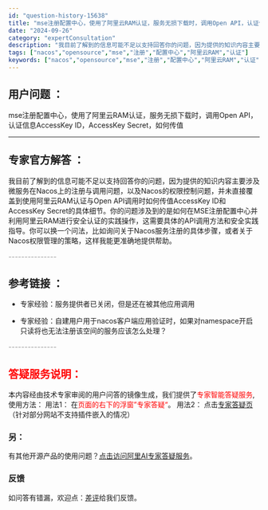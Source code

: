 ```yaml
---
id: "question-history-15638"
title: "mse注册配置中心，使用了阿里云RAM认证，服务无损下载时，调用Open API，认证信息AccessKe"
date: "2024-09-26"
category: "expertConsultation"
description: "我目前了解到的信息可能不足以支持回答你的问题，因为提供的知识内容主要涉及微服务在Nacos上的注册与调用问题，以及Nacos的权限控制问题，并未直接覆盖到使用阿里云RAM认证与Open API调用时如何传值AccessKey ID和AccessKey Secret的具体细节。你的问题涉及到的是如何在"
tags: ["nacos","opensource","mse","注册","配置中心","阿里云RAM","认证"]
keywords: ["nacos","opensource","mse","注册","配置中心","阿里云RAM","认证"]
---
```


## 用户问题 ： 
 mse注册配置中心，使用了阿里云RAM认证，服务无损下载时，调用Open API，认证信息AccessKey ID，AccessKey Secret，如何传值  

---------------
## 专家官方解答 ：

我目前了解到的信息可能不足以支持回答你的问题，因为提供的知识内容主要涉及微服务在Nacos上的注册与调用问题，以及Nacos的权限控制问题，并未直接覆盖到使用阿里云RAM认证与Open API调用时如何传值AccessKey ID和AccessKey Secret的具体细节。你的问题涉及到的是如何在MSE注册配置中心并利用阿里云RAM进行安全认证的实践操作，这需要具体的API调用方法和安全实践指导。你可以换一个问法，比如询问关于Nacos服务注册的具体步骤，或者关于Nacos权限管理的策略，这样我能更准确地提供帮助。


<font color="#949494">---------------</font> 


## 参考链接 ：

* 专家经验：服务提供者已关闭，但是还在被其他应用调用 
 
 * 专家经验：自建用户用于nacos客户端应用验证时，如果对namespace开启只读将也无法注册该空间的服务应该怎么处理？ 


 <font color="#949494">---------------</font> 
 


## <font color="#FF0000">答疑服务说明：</font> 

本内容经由技术专家审阅的用户问答的镜像生成，我们提供了<font color="#FF0000">专家智能答疑服务</font>,使用方法：
用法1： 在<font color="#FF0000">页面的右下的浮窗”专家答疑“</font>。
用法2： 点击[专家答疑页](https://answer.opensource.alibaba.com/docs/intro)（针对部分网站不支持插件嵌入的情况）
### 另：


有其他开源产品的使用问题？[点击访问阿里AI专家答疑服务](https://answer.opensource.alibaba.com/docs/intro)。
### 反馈
如问答有错漏，欢迎点：[差评](https://ai.nacos.io/user/feedbackByEnhancerGradePOJOID?enhancerGradePOJOId=15690)给我们反馈。
